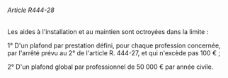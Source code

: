 ###### Article R444-28

Les aides à l'installation et au maintien sont octroyées dans la limite :

1° D'un plafond par prestation défini, pour chaque profession concernée, par l'arrêté prévu au 2° de l'article R. 444-27, et qui n'excède pas 100 € ;

2° D'un plafond global par professionnel de 50 000 € par année civile.

